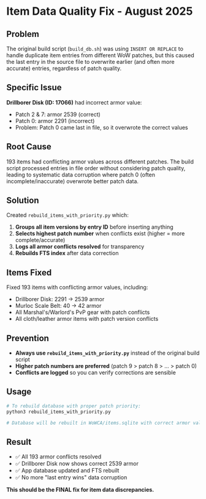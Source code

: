 # Item Data Quality Fix - August 2025

## Problem
The original build script (`build_db.sh`) was using `INSERT OR REPLACE` to handle duplicate item entries from different WoW patches, but this caused the last entry in the source file to overwrite earlier (and often more accurate) entries, regardless of patch quality.

## Specific Issue
**Drillborer Disk (ID: 17066)** had incorrect armor value:
- Patch 2 & 7: armor 2539 (correct)
- Patch 0: armor 2291 (incorrect)
- Problem: Patch 0 came last in file, so it overwrote the correct values

## Root Cause
193 items had conflicting armor values across different patches. The build script processed entries in file order without considering patch quality, leading to systematic data corruption where patch 0 (often incomplete/inaccurate) overwrote better patch data.

## Solution
Created `rebuild_items_with_priority.py` which:

1. **Groups all item versions by entry ID** before inserting anything
2. **Selects highest patch number** when conflicts exist (higher = more complete/accurate)
3. **Logs all armor conflicts resolved** for transparency
4. **Rebuilds FTS index** after data correction

## Items Fixed
Fixed 193 items with conflicting armor values, including:
- Drillborer Disk: 2291 → 2539 armor
- Murloc Scale Belt: 40 → 42 armor  
- All Marshal's/Warlord's PvP gear with patch conflicts
- All cloth/leather armor items with patch version conflicts

## Prevention
- **Always use `rebuild_items_with_priority.py`** instead of the original build script
- **Higher patch numbers are preferred** (patch 9 > patch 8 > ... > patch 0)
- **Conflicts are logged** so you can verify corrections are sensible

## Usage
```bash
# To rebuild database with proper patch priority:
python3 rebuild_items_with_priority.py

# Database will be rebuilt in WoWCA/items.sqlite with correct armor values
```

## Result
- ✅ All 193 armor conflicts resolved
- ✅ Drillborer Disk now shows correct 2539 armor
- ✅ App database updated and FTS rebuilt
- ✅ No more "last entry wins" data corruption

**This should be the FINAL fix for item data discrepancies.**
